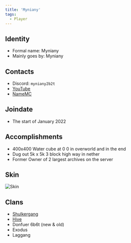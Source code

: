 ```yaml
---
title: 'Myniany'
tags:
  - Player
---
```


## Identity
* Formal name: Myniany
* Mainly goes by: Myniany

## Contacts
* Discord: `myniany2b2t`
* [YouTube](https://www.youtube.com/channel/UClltrrNBqevswH6XQ0fRwPg)
* [NameMC](https://namemc.com/profile/Myniany.1)

## Joindate
* The start of January 2022

## Accomplishments
* 400x400 Water cube at 0 0 in overworld and in the end
* Dug out 5k x 5k 3 block high way in nether
* Former Owner of 2 largest archives on the server

## Skin
![Skin](https://s.namemc.com/3d/skin/body.png?id=d89858f901b3efe0&model=classic&theta=30&phi=21&time=90&width=100&height=200)

## Clans
* [Shulkergang](../Groups/shulkergang.md)
* [Hive](../Groups/hive.md)
* Donfuer 6b6t (new & old)
* Exodus
* Laggang
